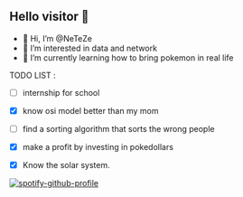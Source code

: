 ## Hello visitor 👋

- 👋 Hi, I’m @NeTeZe
- 👀 I’m interested in data and network
- 🌱 I’m currently learning how to bring pokemon in real life

TODO LIST : 
- [ ] internship for school
- [x] know osi model better than my mom 
- [ ] find a sorting algorithm that sorts the wrong people
- [x] make a profit by investing in pokedollars
- [x] Know the solar system.



[![spotify-github-profile](https://spotify-github-profile.kittinanx.com/api/view?uid=2kx8xom17lvgv49xlwhunwzf9&cover_image=true&theme=natemoo-re&show_offline=false&background_color=121212&interchange=false&bar_color=53b14f&bar_color_cover=false)](https://github.com/kittinan/spotify-github-profile)
